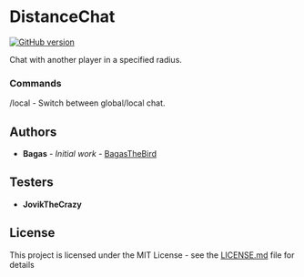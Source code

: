 # DistanceChat

[![GitHub version](https://badge.fury.io/gh/bagasthebird%2FDistanceChat.svg)](https://badge.fury.io/gh/bagasthebird%2FDistanceChat)

Chat with another player in a specified radius.

### Commands

/local - Switch between global/local chat.

##

## Authors

* **Bagas** - *Initial work* - [BagasTheBird](https://github.com/bagasthebird)

## Testers

* **JovikTheCrazy**

## License

This project is licensed under the MIT License - see the [LICENSE.md](LICENSE.md) file for details


